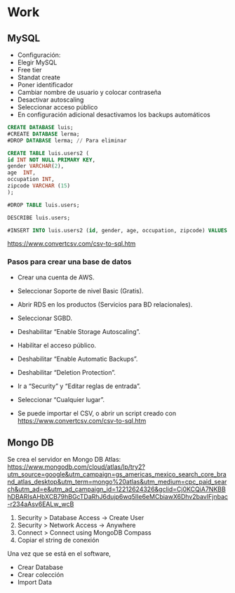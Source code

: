# Work

## MySQL

- Configuración:
- Elegir MySQL
- Free tier
- Standat create
- Poner identificador
- Cambiar nombre de usuario y colocar contraseña
- Desactivar autoscaling
- Seleccionar acceso público
- En configuración adicional desactivamos los backups automáticos

```sql
CREATE DATABASE luis;
#CREATE DATABASE lerma;
#DROP DATABASE lerma; // Para eliminar

CREATE TABLE luis.users2 (
id INT NOT NULL PRIMARY KEY, 
gender VARCHAR(2), 
age  INT, 
occupation INT, 
zipcode VARCHAR (15)
);

#DROP TABLE luis.users;

DESCRIBE luis.users;

#INSERT INTO luis.users2 (id, gender, age, occupation, zipcode) VALUES (1, "F", 25, 9, "01000");
```

https://www.convertcsv.com/csv-to-sql.htm

### Pasos para crear una base de datos

- Crear una cuenta de AWS.

- Seleccionar Soporte de nivel Basic (Gratis).

- Abrir RDS en los productos (Servicios para BD relacionales).

- Seleccionar SGBD.

- Deshabilitar “Enable Storage Autoscaling”.

- Habilitar el acceso público.

- Deshabilitar “Enable Automatic Backups”.

- Deshabilitar “Deletion Protection”.

- Ir a “Security” y “Editar reglas de entrada”.

- Seleccionar “Cualquier lugar”.

- Se puede importar el CSV, o abrir un script creado con https://www.convertcsv.com/csv-to-sql.htm

## Mongo DB

Se crea el servidor en Mongo DB Atlas: https://www.mongodb.com/cloud/atlas/lp/try2?utm_source=google&utm_campaign=gs_americas_mexico_search_core_brand_atlas_desktop&utm_term=mongo%20atlas&utm_medium=cpc_paid_search&utm_ad=e&utm_ad_campaign_id=12212624326&gclid=Cj0KCQiA7NKBBhDBARIsAHbXCB79hBGcTDaRhJ6dujp6wq5lIe6eMCbiawX6Dhv2bavIFjnbac-r234aAsv6EALw_wcB

1. Security > Database Access -> Create User
2. Security > Network Access -> Anywhere
3. Connect > Connect using MongoDB Compass
4. Copiar el string de conexión



Una vez que se está en el software,

- Crear Database
- Crear colección 
- Import Data


